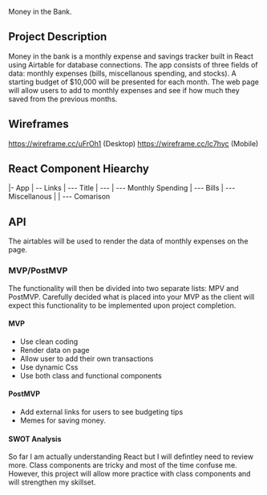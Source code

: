 Money in the Bank.

## Project Description

Money in the bank is a monthly expense and savings tracker built in React using Airtable for database connections. The app consists of three fields of data: monthly expenses (bills, miscellanous spending, and stocks). A starting budget of $10,000 will be presented for each month. The web page will allow users to add to monthly expenses and see if how much they saved from the previous months.


## Wireframes
https://wireframe.cc/uFrOh1 (Desktop)
https://wireframe.cc/lc7hyc (Mobile)


## React Component Hiearchy

|- App
| -- Links
| --- Title
| ---
	| --- Monthly Spending
		| --- Bills
		| --- Miscellanous
		| 
| --- Comarison
	
## API

The airtables will be used to render the data of monthly expenses on the page.

### MVP/PostMVP

The functionality will then be divided into two separate lists: MPV and PostMVP.  Carefully decided what is placed into your MVP as the client will expect this functionality to be implemented upon project completion.  

#### MVP 
- Use clean coding
- Render data on page 
- Allow user to add their own transactions
- Use dynamic Css
- Use both class and functional components

#### PostMVP  

- Add external links for users to see budgeting tips
- Memes for saving money.


#### SWOT Analysis

So far I am actually understanding React but I will defintley need to review more. Class components are tricky and most of the time confuse me. However, this project will allow more practice with class components and will strengthen my skillset.




 